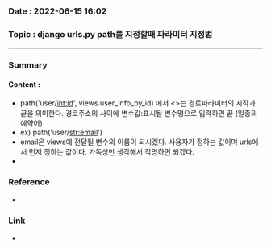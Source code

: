 ### Date : 2022-06-15 16:02

### Topic : django urls.py path를 지정할때 파라미터 지정법
---
### Summary
> 

#### Content :
- path('user/<int:id>', views.user_info_by_id) 에서 <>는 경로파라미터의 시작과 끝을 의미한다. 경로주소의 사이에 변수값:표시될 변수명으로 입력하면 끝 (일종의 예약어)
- ex) path('user/<str:email>')
- email은 views에 전달될 변수의 이름이 되시겠다. 사용자가 정하는 값이며 urls에서 먼저 정하는 값이다. 가독성만 생각해서 작명하면 되겠다.
- 

### Reference
- 

### Link
-
